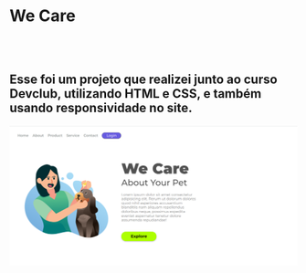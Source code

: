 <h1> We Care </h1>
<br>
<br>
<h2> Esse foi um projeto que realizei junto ao curso Devclub, utilizando HTML e CSS, e também usando responsividade no site.</h2>


<img src="https://github.com/jonathanlima79/We-Care/blob/master/img/we%20care%20desktop.png?raw=true" /> 
